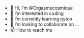 - 👋 Hi, I’m @Orgasmecosmique
- 👀 I’m interested in coding
- 🌱 I’m currently learning pyton
- 💞️ I’m looking to collaborate on ...
- 📫 How to reach me

<!---
Orgasmecosmique/Orgasmecosmique is a ✨ special ✨ repository because its `README.md` (this file) appears on your GitHub profile.
You can click the Preview link to take a look at your changes.
--->
